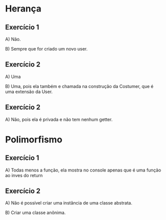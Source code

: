 # Herança

## Exercício 1 

A) Não.

B) Sempre que for criado um novo user.

## Exercício 2

A) Uma

B) Uma, pois ela também e chamada na construção da Costumer, que é uma extensão da User.

## Exercício 2

A) Não, pois ela é privada e não tem nenhum getter.

# Polimorfismo

## Exercício 1

A) Todas menos a função, ela mostra no console apenas que é uma função ao inves do return

## Exercício 2

A) Não é possível criar uma instância de uma classe abstrata.

B) Criar uma classe anônima.